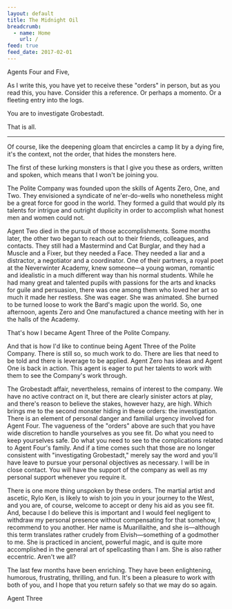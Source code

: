 ```yaml
---
layout: default
title: The Midnight Oil
breadcrumb:
  - name: Home
    url: /
feed: true
feed_date: 2017-02-01
---
```

Agents Four and Five,

As I write this, you have yet to receive these "orders" in person, but as you read this, you have.  Consider this a reference.  Or perhaps a momento.  Or a fleeting entry into the logs.

You are to investigate Grobestadt.

That is all.

---

Of course, like the deepening gloam that encircles a camp lit by a dying fire, it's the context, not the order, that hides the monsters here.

The first of these lurking monsters is that I give you these as orders, written and spoken, which means that I won't be joining you.

The Polite Company was founded upon the skills of Agents Zero, One, and Two.  They envisioned a syndicate of ne'er-do-wells who nonetheless might be a great force for good in the world.  They formed a guild that would ply its talents for intrigue and outright duplicity in order to accomplish what honest men and women could not.

Agent Two died in the pursuit of those accomplishments.  Some months later, the other two began to reach out to their friends, colleagues, and contacts.  They still had a Mastermind and Cat Burglar, and they had a Muscle and a Fixer, but they needed a Face.  They needed a liar and a distractor, a negotiator and a coordinator.  One of their partners, a royal poet at the Neverwinter Academy, knew someone—a young woman, romantic and idealistic in a much different way than his normal students.  While he had many great and talented pupils with passions for the arts and knacks for guile and persuasion, there was one among them who loved her art so much it made her restless.  She was eager.  She was animated.  She burned to be turned loose to work the Bard's magic upon the world.  So, one afternoon, agents Zero and One manufactured a chance meeting with her in the halls of the Academy.

That's how I became Agent Three of the Polite Company.

And that is how I'd like to continue being Agent Three of the Polite Company.  There is still so, so much work to do.  There are lies that need to be told and there is leverage to be applied.  Agent Zero has ideas and Agent One is back in action.  This agent is eager to put her talents to work with them to see the Company's work through.

The Grobestadt affair, nevertheless, remains of interest to the company.  We have no active contract on it, but there are clearly sinister actors at play, and there's reason to believe the stakes, however hazy, are high.  Which brings me to the second monster hiding in these orders: the investigation.  There is an element of personal danger and familial urgency involved for Agent Four.  The vagueness of the "orders" above are such that you have wide discretion to handle yourselves as you see fit.  Do what you need to keep yourselves safe.  Do what you need to see to the complications related to Agent Four's family.  And if a time comes such that those are no longer consistent with "investigating Grobestadt," merely say the word and you'll have leave to pursue your personal objectives as necessary.  I will be in close contact.  You will have the support of the company as well as my personal support whenever you require it.

There is one more thing unspoken by these orders.  The martial artist and ascetic, Rylo Ken, is likely to wish to join you in your journey to the West, and you are, of course, welcome to accept or deny his aid as you see fit.  And, because I do believe this is important and I would feel negligent to withdraw my personal presence without compensating for that somehow, I recommend to you another.  Her name is Muarillaithe, and she is—although this term translates rather crudely from Elvish—something of a godmother to me.  She is practiced in ancient, powerful magic, and is quite more accomplished in the general art of spellcasting than I am.  She is also rather eccentric.  Aren't we all?

The last few months have been enriching.  They have been enlightening, humorous, frustrating, thrilling, and fun.  It's been a pleasure to work with both of you, and I hope that you return safely so that we may do so again.

Agent Three
